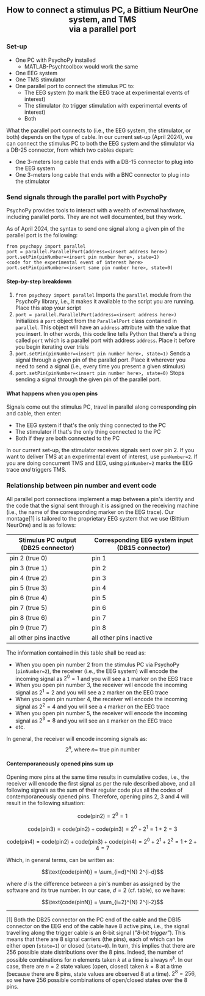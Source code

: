 <h2 style="text-align: center;">How to connect a stimulus PC, a Bittium NeurOne system, and TMS <br> via a parallel port</h2>

### Set-up

- One PC with PsychoPy installed
	- MATLAB-Psychtoolbox would work the same
- One EEG system
- One TMS stimulator
- One parallel port to connect the stimulus PC to:
	- The EEG system (to mark the EEG trace at experimental events of interest)
	- The stimulator (to trigger stimulation with experimental events of interest)
	- Both 

What the parallel port connects to (i.e., the EEG system, the stimulator, or both) depends on the type of cable. 
In our current set-up (April 2024), we can connect the stimulus PC to both the EEG system and the stimulator via a DB-25 connector, from which two cables depart: 

- One 3-meters long cable that ends with a DB-15 connector to plug into the EEG system
- One 3-meters long cable that ends with a BNC connector to plug into the stimulator

### Send signals through the parallel port with PsychoPy

PsychoPy provides tools to interact with a wealth of external hardware, including parallel ports. They are not well documented, but they work. 

As of April 2024, the syntax to send one signal along a given pin of the parallel port is the following:

	from psychopy import parallel
	port = parallel.ParallelPort(address=<insert address here>)
	port.setPin(pinNumber=<insert pin number here>, state=1)
	<code for the experimental event of interest here>
	port.setPin(pinNumber=<insert same pin number here>, state=0)

#### Step-by-step breakdown

1. `from psychopy import parallel`
Imports the `parallel` module from the PsychoPy library, i.e., it makes it available to the script you are running. Place this atop your script
2. `port = parallel.ParallelPort(address=<insert address here>)`
Initializes a `port` object from the  `ParallelPort` class contained in `parallel`. This object will have an `address` attribute with the value that you insert.  In other words, this code line tells Python that there's a thing called `port` which is a parallel port with address `address`. Place it before you begin iterating over trials
3. `port.setPin(pinNumber=<insert pin number here>, state=1)`
Sends a signal through a given pin of the parallel port. Place it wherever you need to send a signal (i.e., every time you present a given stimulus)
4. `port.setPin(pinNumber=<insert pin number here>, state=0)`
Stops sending a signal through the given pin of the parallel port.

#### What happens when you open pins

Signals come out the stimulus PC, travel in parallel along corresponding pin and cable, then enter:

- The EEG system if that's the only thing connected to the PC
- The stimulator if that's the only thing connected to the PC
- Both if they are both connected to the PC

In our current set-up, the stimulator receives signals sent over pin 2. If you want to deliver TMS at an experimental event of interest, use `pinNumber=2`. If you are doing concurrent TMS and EEG, using `pinNumber=2` marks the EEG trace _and_ triggers TMS. 

### Relationship between pin number and event code

All parallel port connections implement a map between a pin's identity and the code that the signal sent through it is assigned on the receiving machine (i.e., the name of the corresponding marker on the EEG trace). Our montage[1] is tailored to the proprietary EEG system that we use (Bittium NeurOne) and  is as follows: 

| Stimulus PC output (DB25 connector) | Corresponding EEG system input (DB15 connector) |
|-------------------------------------|-------------------------------------------------|
| pin 2 (true 0)                      | pin 1                                           |
| pin 3 (true 1)                      | pin 2                                           |
| pin 4 (true 2)                      | pin 3                                           |
| pin 5 (true 3)                      | pin 4                                           |
| pin 6 (true 4)                      | pin 5                                           |
| pin 7 (true 5)                      | pin 6                                           |
| pin 8 (true 6)                      | pin 7                                           |
| pin 9 (true 7)                      | pin 8                                           |
| all other pins inactive             | all other pins inactive                         |

The information contained in this table shall be read as:

- When you open pin number 2 from the stimulus PC via PsychoPy (`pinNumber=2`), the receiver (i.e., the EEG system) will encode the incoming signal as $2^0 = 1$ and you will see a `1` marker on the EEG trace
- When you open pin number 3, the receiver will encode the incoming signal as $2^1 = 2$ and you will see a `2` marker on the EEG trace
- When you open pin number 4, the receiver will encode the incoming signal as $2^2 = 4$ and you will see a `4` marker on the EEG trace
- When you open pin number 5, the receiver will encode the incoming signal as $2^3 = 8$ and you will see an `8` marker on the EEG trace
- etc.

In general, the receiver will encode incoming signals as: 
$$2^n, \ \text{where} \ n = \ \text{true pin number} $$

#### Contemporaneously opened pins sum up

Opening more pins at the same time results in cumulative codes, i.e., the receiver will encode the first signal as per the rule described above, and all following signals as the sum of their regular code plus all the codes of contemporaneously opened pins. Therefore, opening pins 2, 3 and 4 will result in the following situation:

$$\text{code(pin2)} = 2^0 = 1$$

$$\text{code(pin3)} = \text{code(pin2)} + \text{code(pin3)} = 2^0 + 2^1 = 1 + 2 = 3 $$

$$\text{code(pin4)} = \text{code(pin2)} + \text{code(pin3)} + \text{code(pin4)} = 
2^0 + 2^1 + 2^2 = 1 + 2 + 4 = 7 $$


Which, in general terms, can be written as:

$$\text{code(pinN)} = \sum_{i=d}^{N} 2^{i-d}$$

where $d$ is the difference between a pin's number as assigned by the software and its true number. In our case, $d= 2$  (cf. table), so we have:

$$\text{code(pinN)} = \sum_{i=2}^{N} 2^{i-2}$$

---

[1] Both the DB25 connector on the PC end of the cable and the DB15 connector on the EEG end of the cable have 8 active pins, i.e., the signal travelling along the trigger cable is an 8-bit signal (_"8-bit trigger"_). This means that there are 8 signal carriers (the pins), each of which can be either open (`state=1`) or closed (`state=0`). In turn, this implies that there are $256$ possible state distributions over the 8 pins. Indeed, the number of possible combinations for $n$ elements taken $k$ at a time is always $n^k$. In our case, there are $n = 2$ state values (open, closed) taken $k = 8$ at a time (because there are 8 pins, state values are observed 8 at a time). $2^8 = 256$, so we have 256 possible combinations of open/closed states over the 8 pins.  